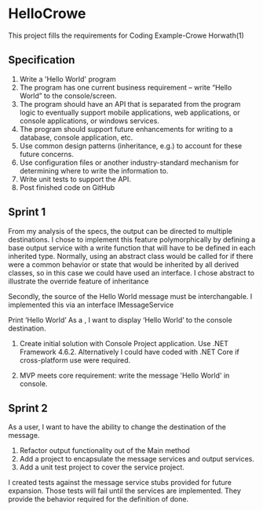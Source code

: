 # HelloCrowe
This project fills the requirements for Coding Example-Crowe Horwath(1)

## Specification
1.  Write a 'Hello World' program
2.  The program has one current business requirement – write “Hello World” to the console/screen.
3.  The program should have an API that is separated from the program logic to eventually support mobile applications, web applications, or console applications, or windows services.
4.  The program should support future enhancements for writing to a database, console application, etc.
5.  Use common design patterns (inheritance, e.g.) to account for these future concerns.
6.  Use configuration files or another industry-standard mechanism for determining where to write the information to.
7.  Write unit tests to support the API.
8.  Post finished code on GitHub


## Sprint 1
From my analysis of the specs, the output can be directed to multiple destinations. I chose to implement this feature polymorphically
by defining a base output service with a write function that will have to be defined in each inherited type. Normally, using an abstract class would be called for if there were a common behavior or state that would be inherited by all derived classes, so in this case we could have used an interface. I chose abstract to illustrate the override feature of inheritance

Secondly, the source of the Hello World message must be interchangable. I implemented this via an interface IMessageService

Print ‘Hello World’
As a <user>, I want to display ‘Hello World’ to the console destination.

1. Create initial solution with Console Project application. Use .NET Framework 4.6.2. 
Alternatively I could have coded with .NET Core if cross-platform use were required.

2. MVP meets core requirement: write the message 'Hello World' in console.

## Sprint 2
As a user, I want to have the ability to change the destination of the message.

1. Refactor output functionality out of the Main method
2. Add a project to encapsulate the message services and output services.
3. Add a unit test project to cover the service project.

I created tests against the message service stubs provided for future expansion. Those tests will fail until the services are implemented. They provide the behavior required for the definition of done.

